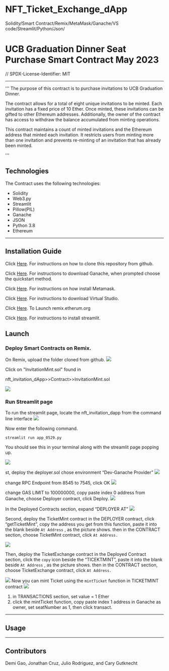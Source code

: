# NFT_Ticket_Exchange_dApp
Solidity/Smart Contract/Remix/MetaMask/Ganache/VS code/Streamlit/Python/Json/

# UCB Graduation Dinner Seat Purchase Smart Contract May 2023

// SPDX-License-Identifier: MIT 

---
'''
The purpose of this contract is to purchase invitations to UCB Graduation Dinner.

The contract allows for a total of eight unique invitations to be minted. Each invitation has a fixed price of 10 Ether. Once minted, these invitations can be gifted to other Ethereum addresses. Additionally, the owner of the contract has access to withdraw the balance accumulated from minting operations.

This contract maintains a count of minted invitations and the Ethereum address that minted each invitation. It restricts users from minting more than one invitation and prevents re-minting of an invitation that has already been minted.

'''
## Technologies
 The Contract uses the following technologies:

 - Solidity
 - Web3.py
 - Streamlit
 - Pillow(PIL)
 - Ganache
 - JSON
 - Python 3.8
 - Ethereum


---
## Installation Guide

Click [Here](https://docs.github.com/en/repositories/creating-and-managing-repositories/cloning-a-repository?tool=cli). For instructions on how to clone this repository from github.

Click [Here](https://trufflesuite.com/docs/ganache/quickstart/). For instructions to download Ganache, when prompted choose the quickstart method.

Click [Here](https://support.metamask.io/hc/en-us/articles/360015489531-Getting-started-with-MetaMask#:~:text=will%20automatically%20open.-,You%20can%20also%20make%20sure%20it's%20easily%20accessible%20in%20your,selecting%20%22Show%20in%20Toolbar%22.&text=Click%20%E2%80%9CDownload%22.,%22Install%20MetaMask%20for%20Chrome%22.). For instructions on how install Metamask.


Click [Here](https://code.visualstudio.com/download). For instructions to download Virtual Studio.

Click [Here](https://remix.ethereum.org/). To Launch remix.etherum.org

Click [Here](https://docs.streamlit.io/library/get-started/installation). For instructions to install streamlit.




## Launch

### Deploy Smart Contracts on Remix.

On Remix, upload the folder cloned from github.
![](images/Deploy_1.png)

Click on "InvitationMint.sol" found in 

nft_invitation_dApp>>Contract>>InvitationMint.sol

![](images/Deploy_2.png)

### Run Streamlit page

To run the streamlit page, locate the nft_invitation_dapp from the command line interface
![](images/lit_1.png)

Now enter the following command.
```
streamlit run app_0529.py
```
 You should see this in your terminal along with the streamlit page popping up.
 
 ![](images/lit_2.png)

 st, deploy the deployer.sol
chose environment “Dev-Ganache Provider”
![](images/Launch_1.jpg)
  
change RPC Endpoint from  8545 to 7545, click OK
![](images/Launch_2.jpg)                 


change GAS LIMIT to 100000000, copy paste index 0 address from Ganache, choose Deployer contract, click Deploy.
![](images/Launch_3.jpg)

In the Deployed Contracts section, expand “DEPLOYER AT”
![](images/Launch_4.jpg)


Second, deploy the TicketMint contract
in the DEPLOYER contract, click “getTicketMint”, copy the address you get from this function, paste it into the blank beside `At Address` ,  as the picture shows. then in the CONTRACT section, choose TicketMint contract, click `At Address.`

![](images/Launch_5.jpg)





Then, deploy the TicketExchange contract
in the Deployed Contract section, click the `copy` icon beside the  “TICEKTMINT”, paste it into the blank beside `At Address` ,  as the picture shows. then in the CONTRACT section, choose TicketExchange contract, click `At Address.`

![](images/Launch_6.jpg)
Now you can mint Ticket using the `mintTicket` function in TICKETMINT contract
![](images/Launch_7.jpg)

1. in TRANSACTIONS section, set value = 1 Ether
2. click the mintTicket function, copy paste index 1 address in Ganache as owner, set seatNumber as 1, then click transact. 




---
## Usage


---
## Contributors

Demi Gao, Jonathan Cruz, Julio Rodriguez, and Cary Gutknecht


